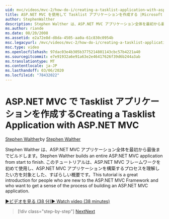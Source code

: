 ```yaml
---
uid: mvc/videos/mvc-2/how-do-i/creating-a-tasklist-application-with-aspnet-mvc
title: ASP.NET MVC を使用して Tasklist アプリケーションを作成する |Microsoft Docs
author: StephenWalther
description: Stephen Walther は、ASP.NET MVC アプリケーション全体を最初から最後までビルドします。 このチュートリアルは、ASP.NET MV を初めて使用するユーザーを対象としています。
ms.author: riande
ms.date: 08/20/2008
ms.assetid: e2a72e8d-d8da-4505-aa0a-61c830c0954b
msc.legacyurl: /mvc/videos/mvc-2/how-do-i/creating-a-tasklist-application-with-aspnet-mvc
msc.type: video
ms.openlocfilehash: 97dac03e4b305b3775214801143cbc57b4221a40
ms.sourcegitcommit: e7e91932a6e91a63e2e46417626f39d6b244a3ab
ms.translationtype: MT
ms.contentlocale: ja-JP
ms.lasthandoff: 03/06/2020
ms.locfileid: "78432022"
---
```

# <a name="creating-a-tasklist-application-with-aspnet-mvc"></a><span data-ttu-id="904ca-104">ASP.NET MVC で Tasklist アプリケーションを作成する</span><span class="sxs-lookup"><span data-stu-id="904ca-104">Creating a Tasklist Application with ASP.NET MVC</span></span>

<span data-ttu-id="904ca-105">[Stephen Walther](https://github.com/StephenWalther)</span><span class="sxs-lookup"><span data-stu-id="904ca-105">by [Stephen Walther](https://github.com/StephenWalther)</span></span>

<span data-ttu-id="904ca-106">Stephen Walther は、ASP.NET MVC アプリケーション全体を最初から最後までビルドします。</span><span class="sxs-lookup"><span data-stu-id="904ca-106">Stephen Walther builds an entire ASP.NET MVC application from start to finish.</span></span> <span data-ttu-id="904ca-107">このチュートリアルは、ASP.NET MVC フレームワークを初めて使用し、ASP.NET MVC アプリケーションを構築するプロセスを理解したい方を対象とした、すばらしい概要です。</span><span class="sxs-lookup"><span data-stu-id="904ca-107">This tutorial is a great introduction for people who are new to the ASP.NET MVC Framework and who want to get a sense of the process of building an ASP.NET MVC application.</span></span>

[<span data-ttu-id="904ca-108">&#9654;ビデオを見る (38 分)</span><span class="sxs-lookup"><span data-stu-id="904ca-108">&#9654; Watch video (38 minutes)</span></span>](https://channel9.msdn.com/Blogs/ASP-NET-Site-Videos/creating-a-tasklist-application-with-aspnet-mvc)

> [!div class="step-by-step"]
> [<span data-ttu-id="904ca-109">Next</span><span class="sxs-lookup"><span data-stu-id="904ca-109">Next</span></span>](creating-a-movie-database-application-in-15-minutes-with-aspnet-mvc.md)
